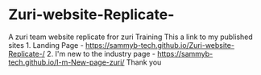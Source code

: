 # Zuri-website-Replicate-
A zuri team website replicate fror zuri Training 
This a link to my published sites 1. Landing Page - https://sammyb-tech.github.io/Zuri-website-Replicate-/
                                  2. I'm new to the industry page - https://sammyb-tech.github.io/I-m-New-page-zuri/
Thank you                                  
                                  
